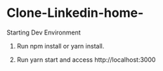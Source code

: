 # Clone-Linkedin-home-

Starting Dev Environment

1) Run npm install or yarn install.

2) Run yarn start and access http://localhost:3000
